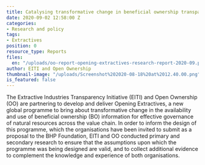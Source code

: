 ```yaml
---
title: Catalysing transformative change in beneficial ownership transparency
date: 2020-09-02 12:58:00 Z
categories:
- Research and policy
tags:
- Extractives
position: 0
resource_type: Reports
files:
  en: "/uploads/oo-report-opening-extractives-research-report-2020-09.pdf"
author: EITI and Open Ownership
thumbnail-image: "/uploads/Screenshot%202020-08-18%20at%2012.40.00.png"
is_featured: false
---
```


The Extractive Industries Transparency Initiative (EITI) and Open Ownership (OO) are partnering to develop and deliver Opening Extractives, a new global programme to bring about transformative change in the availability and use of beneficial ownership (BO) information for effective governance of natural resources across the value chain. In order to inform the design of this programme, which the organisations have been invited to submit as a proposal to the BHP Foundation, EITI and OO conducted primary and secondary research to ensure that the assumptions upon which the programme was being designed are valid, and to collect additional evidence to complement the knowledge and experience of both organisations.
